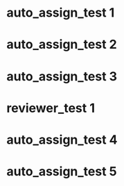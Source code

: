 # auto_assign_test 1
# auto_assign_test 2
# auto_assign_test 3
# reviewer_test 1
# auto_assign_test 4
# auto_assign_test 5
